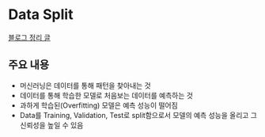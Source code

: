 # Data Split
[블로그 정리 글](https://medium.com/@dlstj1506/machine-learning-ml-data-split-d6887c5f15d3)
## 주요 내용
* 머신러닝은 데이터를 통해 패턴을 찾아내는 것
* 데이터를 통해 학습한 모델로 처음보는 데이터를 예측하는 것
* 과하게 학습된(Overfitting) 모델은 예측 성능이 떨어짐
* Data를 Training, Validation, Test로 split함으로서 모델의 예측 성능을 올리고 그 신뢰성을 높일 수 있음